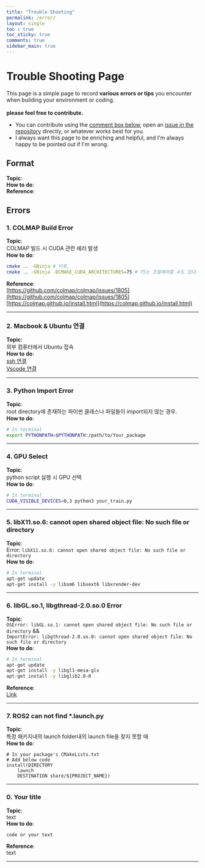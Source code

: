 ```yaml
---
title: "Trouble Shooting"
permalink: /error/
layout: single
toc : true
toc_sticky: true
comments: true
sidebar_main: true
---
```


# Trouble Shooting Page
This page is a simple page to record **various errors or tips** you encounter when building your environment or coding.<br><br>
**please feel free to contribute.**<br>
- You can contribute using the [comment box below](https://lee-jaewon.github.io/error/#:~:text=LinkedIn-,LEAVE%20A%20COMMENT,-FOLLOW%3A), open an [issue in the repository](https://github.com/Lee-JaeWon/Lee-JaeWon.github.io/issues) directly, or whatever works best for you.<br>
- I always want this page to be enriching and helpful, and I'm always happy to be pointed out if I'm wrong.

## Format

**Topic**:<br>
**How to do**:<br>
**Reference**:<br> 

## Errors
### 1. COLMAP Build Error
**Topic**:<br>
COLMAP 빌드 시 CUDA 관련 에러 발생<br>
**How to do**:
```bash
cmake .. -GNinja # 이후,
cmake .. -GNinja -DCMAKE_CUDA_ARCHITECTURES=75 # 75는 조절해야할 수도 있다.
```  
**Reference**:<br>
[https://github.com/colmap/colmap/issues/1805](https://github.com/colmap/colmap/issues/1805)<br>
[https://colmap.github.io/install.html](https://colmap.github.io/install.html)<br>

---

### 2. Macbook & Ubuntu 연결
**Topic**:<br>
외부 컴퓨터에서 Ubuntu 접속<br>
**How to do**:<br>
[ssh 연결](https://jooky.tistory.com/2)<br>
[Vscode 연결](https://bosungtea9416.tistory.com/entry/VScode%EB%A1%9C-%EC%84%9C%EB%B2%84%EC%97%90-SSH-%EC%9B%90%EA%B2%A9-%EC%A0%91%EC%86%8D%ED%95%98%EA%B8%B0)

---

### 3. Python Import Error
**Topic**:<br>
root directory에 존재하는 파이썬 클래스나 파일들이 import되지 않는 경우.<br>
**How to do**:<br>
```bash
# In terminal
export PYTHONPATH=$PYTHONPATH:/path/to/Your_package
```

---

### 4. GPU Select
**Topic**:<br>
python script 실행 시 GPU 선택<br>
**How to do**:<br>
```bash
# In terminal
CUDA_VISIBLE_DEVICES=0,3 python3 your_train.py
```

---

### 5. libX11.so.6: cannot open shared object file: No such file or directory
**Topic**:<br>
Error: `libX11.so.6: cannot open shared object file: No such file or directory`<br>
**How to do**:<br>
```bash
# In terminal
apt-get update
apt-get install -y libsm6 libxext6 libxrender-dev
```

---

### 6. libGL.so.1, libgthread-2.0.so.0 Error
**Topic**:<br>
`OSError: libGL.so.1: cannot open shared object file: No such file or directory` &&<br>
`ImportError: libgthread-2.0.so.0: cannot open shared object file: No such file or directory`<br>
**How to do**:<br>
```bash
# In terminal
apt-get update
apt-get install -y libgl1-mesa-glx
apt-get install -y libglib2.0-0
```
**Reference**:<br>
[Link](https://yuevelyne.tistory.com/entry/OpenCV-ImportError-libGLso1-cannot-open-shared-object-file-No-such-file-or-directory)<br>

---
### 7. ROS2 can not find *.launch.py
**Topic**:<br>
특정 패키지내의 launch folder내의 launch file을 찾지 못할 때<br>
**How to do**:
```
# In your package's CMakeLists.txt
# Add below code
install(DIRECTORY
  	launch
  	DESTINATION share/${PROJECT_NAME})
```

---

### 0. Your title
**Topic**:<br>
text<br>
**How to do**:
```
code or your text
```
**Reference**:<br>
text<br>

---
